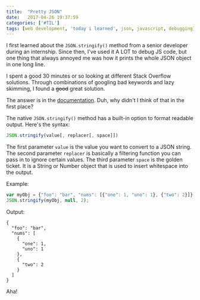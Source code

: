 ```yaml
---
title:  "Pretty JSON"
date:   2017-04-26 19:37:59
categories: ['#TIL']
tags: [web development, 'today i learned', json, javascript, debugging]
---
```


I first learned about the <code>JSON.stringify()</code> method from a senior developer during an internship. Since then, I've used it A LOT to debug JS code, but one thing that always annoyed me was how it prints the whole JSON object in one long line.

I spent a good 30 minutes or so looking at different Stack Overflow solutions. Through combinations of googling bad keywords and lazy skimming, I found a <s>good</s> great solution.

The answer is in the [documentation][1]. Duh, why didn't I think of that in the first place?

The native `JSON.stringify()` method has a built-in option to format readable output. Here's the syntax:

```js
JSON.stringify(value[, replacer[, space]])
```

The first parameter `value` is the value you want to convert to a JSON string. The second parameter `replacer` is basically a filtering function you can pass in to ignore certain values. The third parameter `space` is the golden ticket. It is a String or Number object that is used to insert whitespace into the output.

Example:

```js
var myObj = {"foo": "bar", "nums": [{"one": 1, "uno": 1}, {"two": 2}]};
JSON.stringify(myObj, null, 2);
```


Output:

```
{
  "foo": "bar",
  "nums": [
    {
      "one": 1,
      "uno": 1
    },
    {
      "two": 2
    }
  ]
}
```

Aha!

[1]: https://developer.mozilla.org/en-US/docs/Web/JavaScript/Reference/Global_Objects/JSON/stringify

